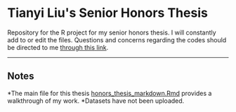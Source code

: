 # Tianyi Liu's Senior Honors Thesis
Repository for the R project for my senior honors thesis. I will constantly add to or edit the files. Questions and concerns regarding the codes should be directed to me [through this link](mailto:tianyi96@live.unc.edu). 

***
## Notes

*The main file for this thesis [honors_thesis_markdown.Rmd](https://github.com/gr8lawrence/seniorHT/blob/master/honors_thesis_markdown.Rmd) provides a walkthrough of my work.
*Datasets have not been uploaded.